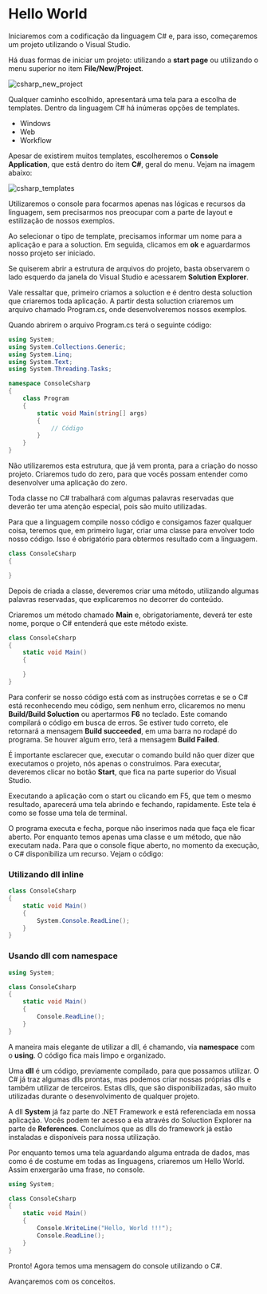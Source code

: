 # Hello World

Iniciaremos com a codificação da linguagem C# e, para isso, começaremos um projeto utilizando o Visual Studio.

Há duas formas de iniciar um projeto: utilizando a **start page** ou utilizando o menu superior no item **File/New/Project**.

![csharp_new_project](./images/csharp_new_project.png "csharp_new_project")

Qualquer caminho escolhido, apresentará uma tela para a escolha de templates. Dentro da linguagem C# há inúmeras opções de templates.

* Windows
* Web
* Workflow

Apesar de existirem muitos templates, escolheremos o **Console Application**, que está dentro do item **C#**, geral do menu. Vejam na imagem abaixo:

![csharp_templates](./images/csharp_templates.png "csharp_templates")

Utilizaremos o console para focarmos apenas nas lógicas e recursos da linguagem, sem precisarmos nos preocupar com a parte de layout e estilização de nossos exemplos.

Ao selecionar o tipo de template, precisamos informar um nome para a aplicação e para a soluction. Em seguida, clicamos em **ok** e aguardarmos nosso projeto ser iniciado.

Se quiserem abrir a estrutura de arquivos do projeto, basta observarem o lado esquerdo da janela do Visual Studio e acessarem  **Solution Explorer**.

Vale ressaltar que, primeiro criamos a soluction  e é dentro desta soluction que criaremos toda aplicação. A partir desta soluction criaremos um arquivo chamado Program.cs, onde desenvolveremos nossos exemplos.

Quando abrirem o arquivo Program.cs terá o seguinte código:

```cs
using System;
using System.Collections.Generic;
using System.Linq;
using System.Text;
using System.Threading.Tasks;

namespace ConsoleCsharp
{
    class Program
    {
        static void Main(string[] args)
        {
            // Código
        }
    }
}
```

Não utilizaremos esta estrutura, que já vem pronta, para a  criação do nosso projeto. Criaremos tudo do zero, para que vocês possam entender como desenvolver uma aplicação do zero.

Toda classe no C# trabalhará com algumas palavras reservadas que deverão ter uma atenção especial, pois são muito utilizadas.

Para que a linguagem compile nosso código e consigamos fazer qualquer coisa, teremos que, em primeiro lugar, criar uma classe para envolver todo nosso código. Isso é obrigatório para obtermos resultado com a linguagem.

```cs
class ConsoleCsharp
{

}
```

Depois de criada a classe, deveremos criar uma método, utilizando algumas palavras reservadas, que explicaremos  no decorrer do conteúdo.

Criaremos um método chamado **Main** e, obrigatoriamente, deverá ter este nome, porque o C# entenderá que este método existe.

```cs
class ConsoleCsharp
{
    static void Main()
    {

    }
}
```

Para conferir se nosso código está com as instruções corretas e se o C# está reconhecendo meu código, sem nenhum erro, clicaremos no menu **Build/Build Soluction** ou apertarmos **F6** no teclado. Este comando compilará o código em busca de erros. Se estiver tudo correto, ele retornará a mensagem **Build succeeded**, em uma barra no rodapé do programa. Se houver algum erro, terá a mensagem **Build Failed**.

É importante esclarecer que, executar o comando build não quer dizer que executamos o projeto, nós apenas o construímos. Para executar, deveremos clicar no botão **Start**, que fica na parte superior do Visual Studio.

Executando a aplicação com o start ou clicando em F5, que tem o mesmo resultado, aparecerá uma tela abrindo e fechando, rapidamente. Este tela é como se fosse uma tela de terminal.

O programa executa e fecha, porque não inserimos nada que faça ele ficar aberto. Por enquanto temos apenas uma classe e um método, que não executam nada. Para que o console fique aberto, no momento da execução, o C# disponibiliza um recurso. 
Vejam o código:

### Utilizando dll inline

```cs
class ConsoleCsharp
{
    static void Main()
    {
        System.Console.ReadLine();
    }
}
```
### Usando dll com namespace

```cs
using System;

class ConsoleCsharp
{
    static void Main()
    {
        Console.ReadLine();
    }
}
```

A maneira mais elegante de utilizar a dll, é chamando, via **namespace** com o **using**. O código fica mais limpo e organizado.

Uma **dll** é um código, previamente compilado, para que possamos utilizar. O C# já traz algumas dlls prontas, mas podemos criar nossas próprias dlls e também utilizar de terceiros. Estas dlls, que são disponibilizadas, são muito utilizadas durante o desenvolvimento de qualquer projeto.

A dll **System** já faz parte do .NET Framework e está referenciada em nossa aplicação. Vocês podem ter acesso a ela através do Soluction Explorer na parte de **References**. 
Concluímos que as dlls do framework já estão instaladas e disponíveis para nossa utilização.

Por enquanto temos uma tela aguardando alguma entrada de dados, mas como é de costume em todas as linguagens, criaremos um Hello World. Assim enxergarão uma frase, no console.

```cs
using System;

class ConsoleCsharp
{
    static void Main()
    {
        Console.WriteLine("Hello, World !!!");
        Console.ReadLine();
    }
}
```

Pronto! Agora temos uma mensagem do console utilizando o C#.

Avançaremos com os conceitos.